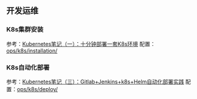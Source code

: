 ## 开发运维

### K8s集群安装

参考：[Kubernetes笔记（一）：十分钟部署一套K8s环境](http://blog.jboost.cn/k8s1-installation.html)
配置：[ops/k8s/installation/](https://github.com/ronwxy/ops/tree/master/k8s/installation)

### K8s自动化部署

参考：[Kubernetes笔记（三）：Gitlab+Jenkins+k8s+Helm自动化部署实践](http://blog.jboost.cn/k8s3-cd.html)
配置：[ops/k8s/deploy/](https://github.com/ronwxy/ops/tree/master/k8s/deploy)